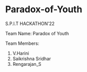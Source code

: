 # Paradox-of-Youth
S.P.I.T HACKATHON'22 

Team Name: Paradox of Youth

Team Members:
1. V.Harini
2. Saikrishna Sridhar
3. Rengarajan_S
